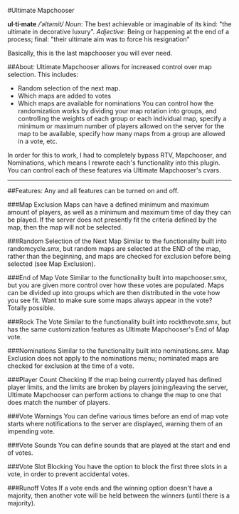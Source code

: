 #Ultimate Mapchooser

  <b>ul·ti·mate</b>  _/ˈəltəmit/_
    _Noun_: The best achievable or imaginable of its kind: "the ultimate in decorative luxury".
    _Adjective_: Being or happening at the end of a process; final: "their ultimate aim was to force his resignation"

Basically, this is the last mapchooser you will ever need.

##About:
Ultimate Mapchooser allows for increased control over map selection. This includes:
  * Random selection of the next map.
  * Which maps are added to votes
  * Which maps are available for nominations
You can control how the randomization works by dividing your map rotation into groups, and controlling the weights of each group or each individual map, specify a minimum or maximum number of players allowed on the server for the map to be available, specify how many maps from a group are allowed in a vote, etc.
 
In order for this to work, I had to completely bypass RTV, Mapchooser, and Nominations, which means I rewrote each's functionality into this plugin. You can control each of these features via Ultimate Mapchooser's cvars.


----


##Features:
Any and all features can be turned on and off.

###Map Exclusion
  Maps can have a defined minimum and maximum amount of players, as well as a minimum and maximum time of day they can be played. If the server does not presently fit the criteria defined by the map, then the map will not be selected.


###Random Selection of the Next Map
  Similar to the functionality built into randomcycle.smx, but random maps are selected at the END of the map, rather than the beginning, and maps are checked for exclusion before being selected (see Map Exclusion).


###End of Map Vote
  Similar to the functionality built into mapchooser.smx, but you are given more control over how these votes are populated. Maps can be divided up into groups which are then distributed in the vote how you see fit. Want to make sure some maps always appear in the vote? Totally possible.


###Rock The Vote
  Similar to the functionality built into rockthevote.smx, but has the same customization features as Ultimate Mapchooser's End of Map vote.


###Nominations
  Similar to the functionality built into nominations.smx. Map Exclusion does not apply to the nominations menu; nominated maps are checked for exclusion at the time of a vote.


###Player Count Checking
  If the map being currently played has defined player limits, and the limits are broken by players joining/leaving the server, Ultimate Mapchooser can perform actions to change the map to one that does match the number of players.


###Vote Warnings
  You can define various times before an end of map vote starts where notifications to the server are displayed, warning them of an impending vote.


###Vote Sounds
  You can define sounds that are played at the start and end of votes.


###Vote Slot Blocking
  You have the option to block the first three slots in a vote, in order to prevent accidental votes.


###Runoff Votes
  If a vote ends and the winning option doesn't have a majority, then another vote will be held between the winners (until there is a majority).